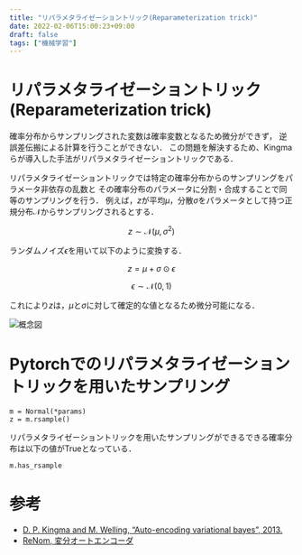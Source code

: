 ```yaml
---
title: "リパラメタライゼーショントリック(Reparameterization trick)"
date: 2022-02-06T15:00:23+09:00
draft: false
tags: ["機械学習"] 
---
```

<!--more-->
# リパラメタライゼーショントリック(Reparameterization trick)
確率分布からサンプリングされた変数は確率変数となるため微分ができず，
逆誤差伝搬による計算を行うことができない．
この問題を解決するため、Kingmaらが導入した手法がリパラメタライゼーショントリックである．

リパラメタライゼーショントリックでは特定の確率分布からのサンプリングをパラメータ非依存の乱数と
その確率分布のパラメータに分割・合成することで同等のサンプリングを行う．
例えば，$z$が平均$\mu$，分散$\sigma$をパラメータとして持つ正規分布$\mathcal{N}$からサンプリングされるとする．

$$z \sim \mathcal{N}(\mu, \sigma^2)$$

ランダムノイズ$\epsilon$を用いて以下のように変換する．

$$z =  \mu + \sigma \odot \epsilon$$

$$\epsilon \sim \mathcal{N}(0,1) $$

これにより$z$は，$\mu$と$\sigma$に対して確定的な値となるため微分可能になる．

![概念図](.././repara.png)

# Pytorchでのリパラメタライゼーショントリックを用いたサンプリング
```
m = Normal(*params)
z = m.rsample()
```
リパラメタライゼーショントリックを用いたサンプリングができるできる確率分布は以下の値がTrueとなっている．
```
m.has_rsample
```

# 参考
- [D. P. Kingma and M. Welling, “Auto-encoding variational bayes”, 2013.](https://arxiv.org/abs/1312.6114)
- [ReNom, 変分オートエンコーダ](https://www.renom.jp/ja/notebooks/tutorial/generative-model/VAE/notebook.html)